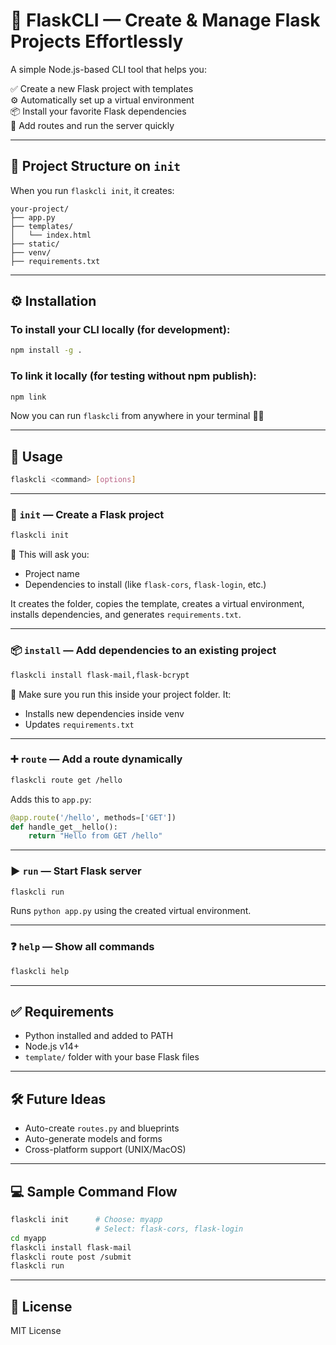 # 🐍 FlaskCLI — Create & Manage Flask Projects Effortlessly

A simple Node.js-based CLI tool that helps you:

✅ Create a new Flask project with templates  
⚙️ Automatically set up a virtual environment  
📦 Install your favorite Flask dependencies  
🚀 Add routes and run the server quickly

---

## 📁 Project Structure on `init`

When you run `flaskcli init`, it creates:

```
your-project/
├── app.py
├── templates/
│   └── index.html
├── static/
├── venv/
├── requirements.txt
```

---

## ⚙️ Installation

### To install your CLI locally (for development):

```bash
npm install -g .
```

### To link it locally (for testing without npm publish):

```bash
npm link
```

Now you can run `flaskcli` from anywhere in your terminal 🧙‍♂️

---

## 🚀 Usage

```bash
flaskcli <command> [options]
```

---

### 🔧 `init` — Create a Flask project

```bash
flaskcli init
```

📌 This will ask you:

- Project name  
- Dependencies to install (like `flask-cors`, `flask-login`, etc.)

It creates the folder, copies the template, creates a virtual environment, installs dependencies, and generates `requirements.txt`.

---

### 📦 `install` — Add dependencies to an existing project

```bash
flaskcli install flask-mail,flask-bcrypt
```

📌 Make sure you run this inside your project folder. It:

- Installs new dependencies inside venv  
- Updates `requirements.txt`

---

### ➕ `route` — Add a route dynamically

```bash
flaskcli route get /hello
```

Adds this to `app.py`:

```python
@app.route('/hello', methods=['GET'])
def handle_get__hello():
    return "Hello from GET /hello"
```

---

### ▶️ `run` — Start Flask server

```bash
flaskcli run
```

Runs `python app.py` using the created virtual environment.

---

### ❓ `help` — Show all commands

```bash
flaskcli help
```

---

## ✅ Requirements

- Python installed and added to PATH  
- Node.js v14+  
- `template/` folder with your base Flask files

---

## 🛠 Future Ideas

- Auto-create `routes.py` and blueprints  
- Auto-generate models and forms  
- Cross-platform support (UNIX/MacOS)

---

## 💻 Sample Command Flow

```bash
flaskcli init      # Choose: myapp  
                   # Select: flask-cors, flask-login  
cd myapp  
flaskcli install flask-mail  
flaskcli route post /submit  
flaskcli run
```

---

## 📃 License

MIT License

